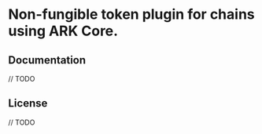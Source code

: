 # Non-fungible token plugin for chains using ARK Core.

## Documentation

// TODO

## License

// TODO
